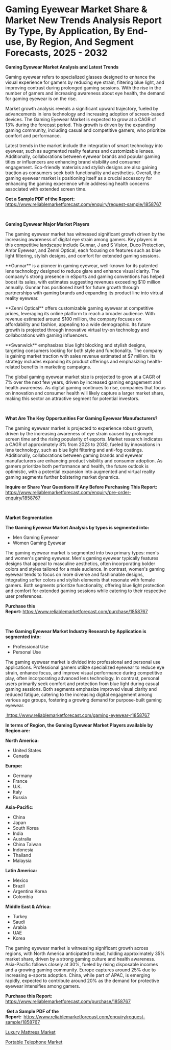 <p><h1>Gaming Eyewear Market Share & Market New Trends Analysis Report By Type, By Application, By End-use, By Region, And Segment Forecasts, 2025 - 2032</h1></p><p><strong>Gaming Eyewear Market Analysis and Latest Trends</strong></p>
<p><p>Gaming eyewear refers to specialized glasses designed to enhance the visual experience for gamers by reducing eye strain, filtering blue light, and improving contrast during prolonged gaming sessions. With the rise in the number of gamers and increasing awareness about eye health, the demand for gaming eyewear is on the rise. </p><p>Market growth analysis reveals a significant upward trajectory, fueled by advancements in lens technology and increasing adoption of screen-based devices. The Gaming Eyewear Market is expected to grow at a CAGR of 13% during the forecast period. This growth is driven by the expanding gaming community, including casual and competitive gamers, who prioritize comfort and performance. </p><p>Latest trends in the market include the integration of smart technology into eyewear, such as augmented reality features and customizable lenses. Additionally, collaborations between eyewear brands and popular gaming titles or influencers are enhancing brand visibility and consumer engagement. Eco-friendly materials and stylish designs are also gaining traction as consumers seek both functionality and aesthetics. Overall, the gaming eyewear market is positioning itself as a crucial accessory for enhancing the gaming experience while addressing health concerns associated with extended screen time.</p></p>
<p><strong>Get a Sample PDF of the Report:&nbsp;</strong> <a href="https://www.reliablemarketforecast.com/enquiry/request-sample/1858767?utm_campaign=1134&utm_medium=2&utm_source=Github&utm_content=ia&utm_term=02032025&utm_id=gaming-eyewear">https://www.reliablemarketforecast.com/enquiry/request-sample/1858767</a></p>
<p>&nbsp;</p>
<p><strong>Gaming Eyewear Major Market Players</strong></p>
<p><p>The gaming eyewear market has witnessed significant growth driven by the increasing awareness of digital eye strain among gamers. Key players in this competitive landscape include Gunnar, J and S Vision, Duco Protection, Ambr Eyewear, and Zenni Optical, each focusing on features such as blue light filtering, stylish designs, and comfort for extended gaming sessions.</p><p>**Gunnar** is a pioneer in gaming eyewear, well-known for its patented lens technology designed to reduce glare and enhance visual clarity. The company's strong presence in eSports and gaming conventions has helped boost its sales, with estimates suggesting revenues exceeding $10 million annually. Gunnar has positioned itself for future growth through partnerships with gaming brands and expanding its product line into virtual reality eyewear.</p><p>**Zenni Optical** offers customizable gaming eyewear at competitive prices, leveraging its online platform to reach a broader audience. With revenue estimated around $100 million, the company focuses on affordability and fashion, appealing to a wide demographic. Its future growth is projected through innovative virtual try-on technology and collaborations with gaming influencers.</p><p>**Swanwick** emphasizes blue light blocking and stylish designs, targeting consumers looking for both style and functionality. The company is gaining market traction with sales revenue estimated at $7 million. Its strategy includes expanding its product offerings and emphasizing health-related benefits in marketing campaigns.</p><p>The global gaming eyewear market size is projected to grow at a CAGR of 7% over the next few years, driven by increased gaming engagement and health awareness. As digital gaming continues to rise, companies that focus on innovation and consumer health will likely capture a larger market share, making this sector an attractive segment for potential investors.</p></p>
<p>&nbsp;</p>
<p><strong>What Are The Key Opportunities For Gaming Eyewear Manufacturers?</strong></p>
<p><p>The gaming eyewear market is projected to experience robust growth, driven by the increasing awareness of eye strain caused by prolonged screen time and the rising popularity of esports. Market research indicates a CAGR of approximately 8% from 2023 to 2030, fueled by innovations in lens technology, such as blue light filtering and anti-fog coatings. Additionally, collaborations between gaming brands and eyewear manufacturers are enhancing product visibility and consumer adoption. As gamers prioritize both performance and health, the future outlook is optimistic, with a potential expansion into augmented and virtual reality gaming segments further bolstering market dynamics.</p></p>
<p><strong>Inquire or Share Your Questions If Any Before Purchasing This Report:</strong> <a href="https://www.reliablemarketforecast.com/enquiry/pre-order-enquiry/1858767?utm_campaign=1134&utm_medium=2&utm_source=Github&utm_content=ia&utm_term=02032025&utm_id=gaming-eyewear">https://www.reliablemarketforecast.com/enquiry/pre-order-enquiry/1858767</a></p>
<p>&nbsp;</p>
<p><strong>Market Segmentation</strong></p>
<p><strong>The Gaming Eyewear Market Analysis by types is segmented into:</strong></p>
<p><ul><li>Men Gaming Eyewear</li><li>Women Gaming Eyewear</li></ul></p>
<p><p>The gaming eyewear market is segmented into two primary types: men's and women's gaming eyewear. Men's gaming eyewear typically features designs that appeal to masculine aesthetics, often incorporating bolder colors and styles tailored for a male audience. In contrast, women's gaming eyewear tends to focus on more diverse and fashionable designs, integrating softer colors and stylish elements that resonate with female gamers. Both segments prioritize functionality, offering blue light protection and comfort for extended gaming sessions while catering to their respective user preferences.</p></p>
<p><strong>Purchase this Report:&nbsp;</strong><a href="https://www.reliablemarketforecast.com/purchase/1858767?utm_campaign=1134&utm_medium=2&utm_source=Github&utm_content=ia&utm_term=02032025&utm_id=gaming-eyewear">https://www.reliablemarketforecast.com/purchase/1858767</a></p>
<p>&nbsp;</p>
<p><strong>The Gaming Eyewear Market Industry Research by Application is segmented into:</strong></p>
<p><ul><li>Professional Use</li><li>Personal Use</li></ul></p>
<p><p>The gaming eyewear market is divided into professional and personal use applications. Professional gamers utilize specialized eyewear to reduce eye strain, enhance focus, and improve visual performance during competitive play, often incorporating advanced lens technology. In contrast, personal users primarily seek comfort and protection from blue light during casual gaming sessions. Both segments emphasize improved visual clarity and reduced fatigue, catering to the increasing digital engagement among various age groups, fostering a growing demand for purpose-built gaming eyewear.</p></p>
<p><a href="https://www.reliablemarketforecast.com/gaming-eyewear-r1858767?utm_campaign=1134&utm_medium=2&utm_source=Github&utm_content=ia&utm_term=02032025&utm_id=gaming-eyewear">&nbsp;https://www.reliablemarketforecast.com/gaming-eyewear-r1858767</a></p>
<p><strong>In terms of Region, the Gaming Eyewear Market Players available by Region are:</strong></p>
<p>
    <p> <strong> North America: </strong>
        <ul>
            <li>United States</li>
            <li>Canada</li>
        </ul>
        </p> 
    <p> <strong> Europe: </strong>
        <ul>
            <li>Germany</li>
            <li>France</li>
            <li>U.K.</li>
            <li>Italy</li>
            <li>Russia</li>
        </ul>
        </p> 
    <p> <strong> Asia-Pacific: </strong>
        <ul>
            <li>China</li>
            <li>Japan</li>
            <li>South Korea</li>
            <li>India</li>
            <li>Australia</li>
            <li>China Taiwan</li>
            <li>Indonesia</li>
            <li>Thailand</li>
            <li>Malaysia</li>
        </ul>
        </p> 
    <p> <strong> Latin America: </strong>
        <ul>
            <li>Mexico</li>
            <li>Brazil</li>
            <li>Argentina Korea</li>
            <li>Colombia</li>
        </ul>
        </p> 
    <p> <strong> Middle East & Africa: </strong>
        <ul>
            <li>Turkey</li>
            <li>Saudi</li>
            <li>Arabia</li>
            <li>UAE</li>
            <li>Korea</li>
        </ul>
    </p>
    </p>
<p><p>The gaming eyewear market is witnessing significant growth across regions, with North America anticipated to lead, holding approximately 35% market share, driven by a strong gaming culture and health awareness. Asia-Pacific follows closely at 30%, fueled by rising disposable incomes and a growing gaming community. Europe captures around 25% due to increasing e-sports adoption. China, while part of APAC, is emerging rapidly, expected to contribute around 20% as the demand for protective eyewear intensifies among gamers.</p></p>
<p><strong>Purchase this Report: </strong><a href="https://www.reliablemarketforecast.com/purchase/1858767?utm_campaign=1134&utm_medium=2&utm_source=Github&utm_content=ia&utm_term=02032025&utm_id=gaming-eyewear">https://www.reliablemarketforecast.com/purchase/1858767</a></p>
<p>&nbsp;<strong>Get a Sample PDF of the Report:&nbsp;&nbsp;</strong><a href="https://www.reliablemarketforecast.com/enquiry/request-sample/1858767?utm_campaign=1134&utm_medium=2&utm_source=Github&utm_content=ia&utm_term=02032025&utm_id=gaming-eyewear">https://www.reliablemarketforecast.com/enquiry/request-sample/1858767</a></p>
<p><strong></strong></p>
<p><p><a href="https://github.com/hacklmenckg6/Market-Research-Report-List-1/blob/main/luxury-mattress-market.md?utm_campaign=1134&utm_medium=2&utm_source=Github&utm_content=ia&utm_term=02032025&utm_id=gaming-eyewear">Luxury Mattress Market</a></p><p><a href="https://github.com/knipsfilip8f/Market-Research-Report-List-1/blob/main/portable-telephone-market.md?utm_campaign=1134&utm_medium=2&utm_source=Github&utm_content=ia&utm_term=02032025&utm_id=gaming-eyewear">Portable Telephone Market</a></p></p>